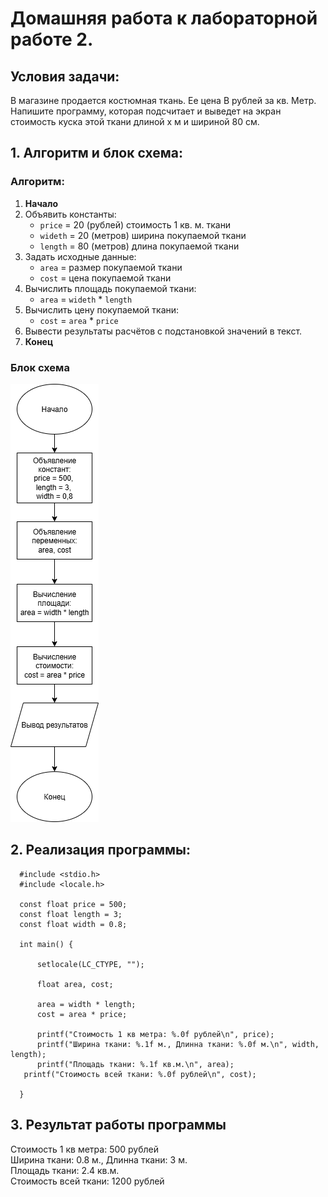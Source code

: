 # Домашняя работа к лабораторной работе 2.
## Условия задачи:
В магазине продается костюмная ткань. Ее цена В рублей за кв. Метр. Напишите
программу, которая подсчитает и выведет на экран стоимость куска этой ткани длиной
х м и шириной 80 см.
## 1. Алгоритм и блок схема:
### Алгоритм:
1. **Начало**
2. Объявить константы:
   - `price` = 20 (рублей) стоимость 1 кв. м. ткани
   - `wideth` = 20 (метров) ширина покупаемой ткани
   - `length` = 80 (метров) длина покупаемой ткани
3. Задать исходные данные:
   - `area` = размер покупаемой ткани
   - `cost` = цена покупаемой ткани 
4. Вычислить площадь покупаемой ткани:
   - `area` = `wideth` * `length`
5. Вычислить цену покупаемой ткани:
   - `cost` = `area` * `price`
6. Вывести результаты расчётов с подстановкой значений в текст.
7. **Конец**

### Блок схема
![Блок схема алгоритма](lab2_schema.png)
## 2. Реализация программы:

      #include <stdio.h>
      #include <locale.h>

	  const float price = 500;
	  const float length = 3;
	  const float width = 0.8;

      int main() {

	      setlocale(LC_CTYPE, "");

	      float area, cost;

	      area = width * length;
	      cost = area * price;

	      printf("Стоимость 1 кв метра: %.0f рублей\n", price);
	      printf("Ширина ткани: %.1f м., Длинна ткани: %.0f м.\n", width, length);
	      printf("Площадь ткани: %.1f кв.м.\n", area);
   	   printf("Стоимость всей ткани: %.0f рублей\n", cost);

      }
## 3. Результат работы программы
  Стоимость 1 кв метра: 500 рублей  
  Ширина ткани: 0.8 м., Длинна ткани: 3 м.  
  Площадь ткани: 2.4 кв.м.  
  Стоимость всей ткани: 1200 рублей
